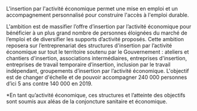 <p>
  <span id="brief">
L'insertion par l'activité économique permet une mise en emploi et un accompagnement personnalisé pour construire l'accès à l'emploi durable.   </span>
</p>

<p>
L'ambition est de massifier l’offre d’insertion par l’activité économique pour bénéficier à un plus grand nombre de personnes éloignées du marché de l’emploi et de diversifier les supports d’activité proposés. Cette ambition reposera sur l’entreprenariat des structures d'insertion par l’activité économique sur tout le territoire soutenu par le Gouvernement : ateliers et chantiers d'insertion, associations intermédiaires, entreprises d'insertion, entreprises de travail temporaire d’insertion, inclusion par le travail indépendant, groupements d’insertion par l’activité économique.
L'objectif est de changer d'échelle et de pouvoir accompagner 240 000 personnes d’ici 5 ans contre 140 000 en 2019.

*En tant qu’activité économique, ces structures et l’atteinte des objectifs sont soumis aux aléas de la conjoncture sanitaire et économique.
</p>

